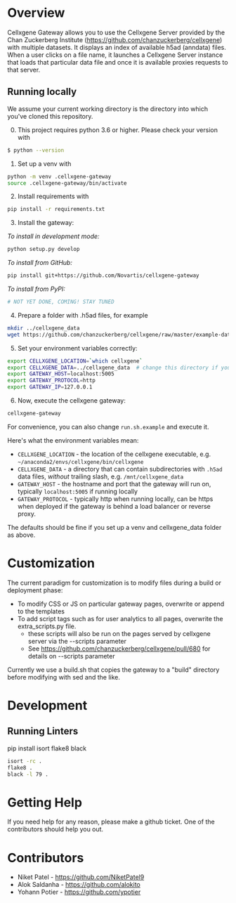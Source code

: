 # Overview

Cellxgene Gateway allows you to use the Cellxgene Server provided by the Chan Zuckerberg Institute (https://github.com/chanzuckerberg/cellxgene) with multiple datasets. It displays an index of available h5ad (anndata) files. When a user clicks on a file name, it launches a Cellxgene Server instance that loads that particular data file and once it is available  proxies requests to that server.

## Running locally

We assume your current working directory is the directory into which you've cloned this repository.

0. This project requires python 3.6 or higher. Please check your version with

```bash
$ python --version
```

1. Set up a venv with

```bash
python -m venv .cellxgene-gateway
source .cellxgene-gateway/bin/activate
```

2. Install requirements with

```bash
pip install -r requirements.txt
```

3. Install the gateway:

_To install in development mode:_

```bash
python setup.py develop
```

_To install from GitHub:_

```bash
pip install git+https://github.com/Novartis/cellxgene-gateway
```

_To install from PyPI:_

```bash
# NOT YET DONE, COMING! STAY TUNED
```

4. Prepare a folder with .h5ad files, for example

```bash
mkdir ../cellxgene_data
wget https://github.com/chanzuckerberg/cellxgene/raw/master/example-dataset/pbmc3k.h5ad -O ../cellxgene_data/pbmc3k.h5ad
```

5. Set your environment variables correctly:

```bash
export CELLXGENE_LOCATION=`which cellxgene`
export CELLXGENE_DATA=../cellxgene_data  # change this directory if you put data in a different place.
export GATEWAY_HOST=localhost:5005
export GATEWAY_PROTOCOL=http
export GATEWAY_IP=127.0.0.1
```

6. Now, execute the cellxgene gateway:

```bash
cellxgene-gateway
```

For convenience, you can also change `run.sh.example` and execute it.

Here's what the environment variables mean:

* `CELLXGENE_LOCATION` - the location of the cellxgene executable, e.g. `~/anaconda2/envs/cellxgene/bin/cellxgene`
* `CELLXGENE_DATA` - a directory that can contain subdirectories with `.h5ad` data files, *without* trailing slash, e.g. `/mnt/cellxgene_data`
* `GATEWAY_HOST` - the hostname and port that the gateway will run on, typically `localhost:5005` if running locally
* `GATEWAY_PROTOCOL` - typically http when running locally, can be https when deployed if the gateway is behind a load balancer or reverse proxy.

The defaults should be fine if you set up a venv and cellxgene_data folder as above.

# Customization

The current paradigm for customization is to modify files during a build or deployment phase:

* To modify CSS or JS on particular gateway pages, overwrite or append to the templates
* To add script tags such as for user analytics to all pages, overwrite the extra_scripts.py file.
  * these scripts will also be run on the pages served by cellxgene server via the --scripts parameter
  * See https://github.com/chanzuckerberg/cellxgene/pull/680 for details on --scripts parameter

Currently we use a build.sh that copies the gateway to a "build" directory before modifying with sed and the like.

# Development

## Running Linters

pip install isort flake8 black

```bash
isort -rc .
flake8 .
black -l 79 .
```

# Getting Help

If you need help for any reason, please make a github ticket. One of the contributors should help you out.

# Contributors

* Niket Patel - https://github.com/NiketPatel9
* Alok Saldanha - https://github.com/alokito
* Yohann Potier - https://github.com/ypotier
